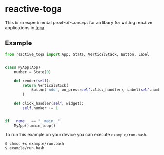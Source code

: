 # reactive-toga

This is an experimental proof-of-concept for an libary for writing reactive applications in [toga](https://github.com/beeware/toga).

## Example

```python
from reactive_toga import App, State, VerticalStack, Button, Label


class MyApp(App):
    number = State(0)

    def render(self):
        return VerticalStack(
            Button("Add", on_press=self.click_handler), Label(self.number)
        )

    def click_handler(self, widget):
        self.number += 1


if __name__ == "__main__":
    MyApp().main_loop()
```

To run this example on your device you can execute `example/run.bash`.

```console
$ chmod +x example/run.bash
$ example/run.bash
```
